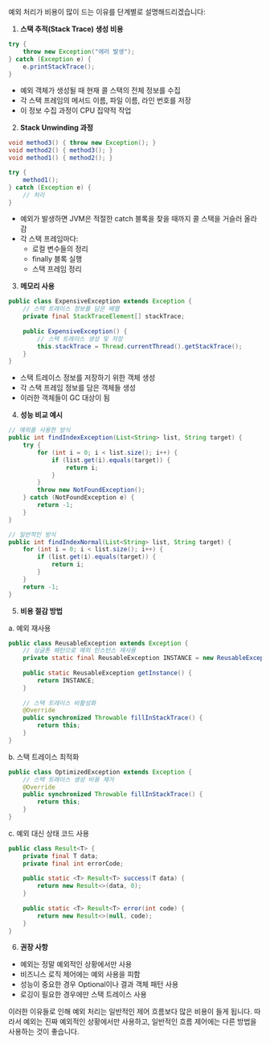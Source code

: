 예외 처리가 비용이 많이 드는 이유를 단계별로 설명해드리겠습니다:

1. **스택 추적(Stack Trace) 생성 비용**
```java
try {
    throw new Exception("에러 발생");
} catch (Exception e) {
    e.printStackTrace();
}
```
- 예외 객체가 생성될 때 현재 콜 스택의 전체 정보를 수집
- 각 스택 프레임의 메서드 이름, 파일 이름, 라인 번호를 저장
- 이 정보 수집 과정이 CPU 집약적 작업

2. **Stack Unwinding 과정**
```java
void method3() { throw new Exception(); }
void method2() { method3(); }
void method1() { method2(); }

try {
    method1();
} catch (Exception e) {
    // 처리
}
```
- 예외가 발생하면 JVM은 적절한 catch 블록을 찾을 때까지 콜 스택을 거슬러 올라감
- 각 스택 프레임마다:
  - 로컬 변수들의 정리
  - finally 블록 실행
  - 스택 프레임 정리

3. **메모리 사용**
```java
public class ExpensiveException extends Exception {
    // 스택 트레이스 정보를 담은 배열
    private final StackTraceElement[] stackTrace;
    
    public ExpensiveException() {
        // 스택 트레이스 생성 및 저장
        this.stackTrace = Thread.currentThread().getStackTrace();
    }
}
```
- 스택 트레이스 정보를 저장하기 위한 객체 생성
- 각 스택 프레임 정보를 담은 객체들 생성
- 이러한 객체들이 GC 대상이 됨

4. **성능 비교 예시**
```java
// 예외를 사용한 방식
public int findIndexException(List<String> list, String target) {
    try {
        for (int i = 0; i < list.size(); i++) {
            if (list.get(i).equals(target)) {
                return i;
            }
        }
        throw new NotFoundException();
    } catch (NotFoundException e) {
        return -1;
    }
}

// 일반적인 방식
public int findIndexNormal(List<String> list, String target) {
    for (int i = 0; i < list.size(); i++) {
        if (list.get(i).equals(target)) {
            return i;
        }
    }
    return -1;
}
```

5. **비용 절감 방법**

a. 예외 재사용
```java
public class ReusableException extends Exception {
    // 싱글톤 패턴으로 예외 인스턴스 재사용
    private static final ReusableException INSTANCE = new ReusableException();
    
    public static ReusableException getInstance() {
        return INSTANCE;
    }
    
    // 스택 트레이스 비활성화
    @Override
    public synchronized Throwable fillInStackTrace() {
        return this;
    }
}
```

b. 스택 트레이스 최적화
```java
public class OptimizedException extends Exception {
    // 스택 트레이스 생성 비용 제거
    @Override
    public synchronized Throwable fillInStackTrace() {
        return this;
    }
}
```

c. 예외 대신 상태 코드 사용
```java
public class Result<T> {
    private final T data;
    private final int errorCode;
    
    public static <T> Result<T> success(T data) {
        return new Result<>(data, 0);
    }
    
    public static <T> Result<T> error(int code) {
        return new Result<>(null, code);
    }
}
```

6. **권장 사항**
- 예외는 정말 예외적인 상황에서만 사용
- 비즈니스 로직 제어에는 예외 사용을 피함
- 성능이 중요한 경우 Optional이나 결과 객체 패턴 사용
- 로깅이 필요한 경우에만 스택 트레이스 사용

이러한 이유들로 인해 예외 처리는 일반적인 제어 흐름보다 많은 비용이 들게 됩니다. 따라서 예외는 진짜 예외적인 상황에서만 사용하고, 일반적인 흐름 제어에는 다른 방법을 사용하는 것이 좋습니다.